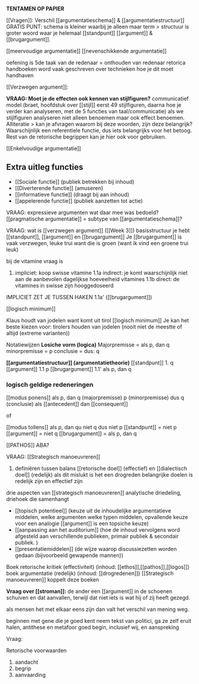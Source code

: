 **TENTAMEN OP PAPIER**

[[Vragen]]:
Verschil [[argumentatieschema]] & [[argumentatiestructuur]]
GRATIS PUNT: schema is kleiner waarbij je alleen maar term > structuur is groter woord waar je helemaal [[standpunt]] [[argument]] & [[brugargument]].

[[meervoudige argumentatie]]
[[nevenschikkende argumentatie]]

oefening is 5de taak van de redenaar = onthouden van redenaar
retorica handboeken word vaak geschreven over technieken hoe je dit moet handhaven

[[Verzwegen argument]]: 

**VRAAG: Moet je de effecten ook kennen van stijlfiguren?**
communicatief model (braet, hoofdstuk over [[stijl]] eerst 49 stijlfiguren, daarna hoe je verder kan analyseren, met de 5 functies van taal/communicatie)
als we stijlfiguren analyseren niet alleen benoemen maar ook effect benoemen.
Alliteratie > kan je afvragen waarom bij deze woorden, zijn deze belangrijk?
Waarschijnlijk een referentiele functie, dus iets belangrijks voor het betoog.
Rest van de retorische begrippen kan je hier ook voor gebruiken.

[[Enkelvoudige argumentatie]]

Extra uitleg functies
- 
- [[Sociale functie]] (publiek betrekken bij inhoud)
- [[Diverterende functie]] (amuseren)
- [[informatieve functie]] (draagt bij aan inhoud)
- [[appelerende functie]] (publiek aanzetten tot actie)

VRAAG: expressieve argumenten wat daar mee was bedoeld?
[[pragmatische argumentatie]] = subtype van [[argumentatieschema]]?


VRAAG: wat is [[verzwegen argument]] ([[Week 3]])
basisstructuur je hebt [[standpunt]], [[argument]] en [[brugargument]]
Je [[brugargument]] is vaak verzwegen, leuke trui want die is groen (want ik vind een groene trui leuk)

bij de vitamine vraag is 
1. impliciet: koop swisse vitamine
1.1a indirect: je komt waarschijnlijk niet aan de aanbevolen dagelijkse hoeveelheid vitamines
1.1b direct: de vitamines in swisse zijn hooggedoseerd

IMPLICIET ZET JE TUSSEN HAKEN 1.1a' ([[brugargument]])

[[logisch minimum]]

Klaus houdt van jodelen want komt uit tirol
[[logisch minimum]] 
Je kan het beste kiezen voor: tirolers houden van jodelen (nooit niet de meestte of altijd (extreme varianten))


Notatiewijzen
**Losiche vorm (logica)**
Majorpremisse = als p, dan q
minorpremisse = p
conclusie = dus: q

**[[argumentatiestructuur]] (argumentatietheorie)**
[[standpunt]] 1. q
[[argument]]  1.1 p
[[brugargument]] 1.1' als p, dan q

### logisch geldige redeneringen
[[modus ponens]]
als p, dan q (majorpremisse)
p  (minorpremisse)
dus q (conclusie)
als [[antecedent]] dan [[consequent]]

of 

[[modus tollens]]
als p, dan qu
niet q
dus niet p
[[standpunt]] = niet p
[[argument]] = niet q
[[brugargument]] = als p, dan q


[[PATHOS]] ABA?

VRAAG: [[Strategisch manoeuvreren]]
1. definiëren tussen balans [[retorische doel]] (effectief) en [[dialectisch doel]] (redelijk)
		als dit mislukt is het een drogreden
belangrijke doelen is redelijk zijn en effectief zijn

drie aspecten van [[strategisch manoeuvreren]]
analytische driedeling, driehoek die samenhangt
- [[topisch potentieel]] (keuze uit de inhoudelijke argumentatieve middelen, welke argumenten welke typen middelen, opvallende keuze voor een analogie [[argument]] is een topsiche keuze)
- [[aanpassing aan het auditorium]] (hoe de inhoud vervolgens word afgesteld aan verschillende publieken, primair publiek & secondair publiek. )
- [[presentatiemiddelen]] (de wijze waarop discussiezetten worden gedaan (bijvoorbeeld gewapende mannen))

Boek retorische kritiek (effectiviteit) (inhoud: [[ethos]],[[pathos]],[[logos]])
boek argumentatie (redelijk) (inhoud: [[drogredenen]])
[[Strategisch manoeuvreren]] koppelt deze boeken 

**Vraag over [[stroman]]:**
de ander een [[argument]] in de schoenen schuiven en dat aanvallen, terwijl dat niet iets is wat hij of zij heeft gezegd.

als mensen het met elkaar eens zijn dan valt het verschil van mening weg.

beginnen met gene die je goed kent
neem tekst van politici, ga ze zelf eruit halen, antithese en metafoor goed begin, inclusief wij, en aanspreking

Vraag: 


Retorische voorwaarden
1. aandacht
2. begrip
3. aanvaarding


